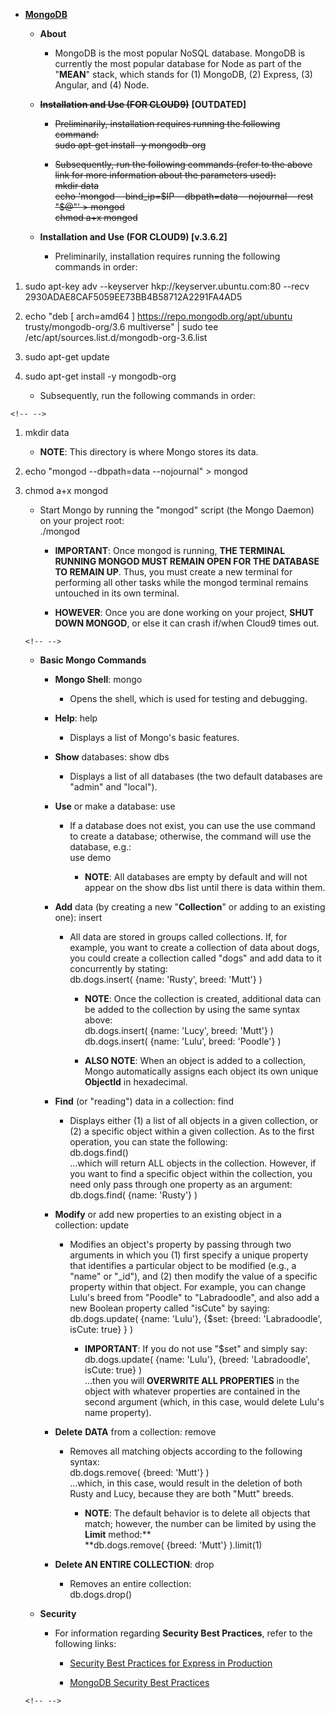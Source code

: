 -   [**MongoDB**](https://www.mongodb.com/)

    -   **About**

        -   MongoDB is the most popular NoSQL database. MongoDB is
            currently the most popular database for Node as part of the
            \"**MEAN**\" stack, which stands for (1) MongoDB, (2)
            Express, (3) Angular, and (4) Node.

    -   **~~Installation and Use (FOR CLOUD9)~~** **\[OUTDATED\]**

        -   ~~Preliminarily, installation requires running the following
            command:\
            sudo apt-get install -y mongodb-org~~

        -   ~~Subsequently, run the following commands (refer to the
            above link for more information about the parameters used):\
            mkdir data\
            echo \'mongod \--bind_ip=\$IP \--dbpath=data \--nojournal
            \--rest \"\$@\"\' \> mongod\
            chmod a+x mongod~~

    -   **Installation and Use (FOR CLOUD9) \[v.3.6.2\]**

        -   Preliminarily, installation requires running the following
            commands in order:

1)  sudo apt-key adv \--keyserver hkp://keyserver.ubuntu.com:80 \--recv
    2930ADAE8CAF5059EE73BB4B58712A2291FA4AD5

2)  echo \"deb \[ arch=amd64 \] https://repo.mongodb.org/apt/ubuntu
    trusty/mongodb-org/3.6 multiverse\" \| sudo tee
    /etc/apt/sources.list.d/mongodb-org-3.6.list

3)  sudo apt-get update

4)  sudo apt-get install -y mongodb-org

    -   Subsequently, run the following commands in order:

```{=html}
<!-- -->
```
1)  mkdir data

    -   **NOTE**: This directory is where Mongo stores its data.

2)  echo \"mongod \--dbpath=data \--nojournal\" \> mongod

3)  chmod a+x mongod

    -   Start Mongo by running the \"mongod\" script (the Mongo Daemon)
        on your project root:\
        ./mongod

        -   **IMPORTANT**: Once mongod is running, **THE TERMINAL
            RUNNING MONGOD MUST REMAIN OPEN FOR THE DATABASE TO REMAIN
            UP**. Thus, you must create a new terminal for performing
            all other tasks while the mongod terminal remains untouched
            in its own terminal.

        -   **HOWEVER**: Once you are done working on your project,
            **SHUT DOWN MONGOD**, or else it can crash if/when Cloud9
            times out.

    ```{=html}
    <!-- -->
    ```
    -   **Basic Mongo Commands**

        -   **Mongo Shell**: mongo

            -   Opens the shell, which is used for testing and
                debugging.

        -   **Help**: help

            -   Displays a list of Mongo\'s basic features.

        -   **Show** databases: show dbs

            -   Displays a list of all databases (the two default
                databases are \"admin\" and \"local\").

        -   **Use** or make a database: use

            -   If a database does not exist, you can use the use
                command to create a database; otherwise, the command
                will use the database, e.g.:\
                use demo

                -   **NOTE**: All databases are empty by default and
                    will not appear on the show dbs list until there is
                    data within them.

        -   **Add** data (by creating a new \"**Collection**\" or adding
            to an existing one): insert

            -   All data are stored in groups called collections. If,
                for example, you want to create a collection of data
                about dogs, you could create a collection called
                \"dogs\" and add data to it concurrently by stating:\
                db.dogs.insert( {name: \'Rusty\', breed: \'Mutt\'} )

                -   **NOTE**: Once the collection is created, additional
                    data can be added to the collection by using the
                    same syntax above:\
                    db.dogs.insert( {name: \'Lucy\', breed: \'Mutt\'} )\
                    db.dogs.insert( {name: \'Lulu\', breed: \'Poodle\'}
                    )

                -   **ALSO NOTE**: When an object is added to a
                    collection, Mongo automatically assigns each object
                    its own unique **ObjectId** in hexadecimal.

        -   **Find** (or \"reading\") data in a collection: find

            -   Displays either (1) a list of all objects in a given
                collection, or (2) a specific object within a given
                collection. As to the first operation, you can state the
                following:\
                db.dogs.find()\
                \...which will return ALL objects in the collection.
                However, if you want to find a specific object within
                the collection, you need only pass through one property
                as an argument:\
                db.dogs.find( {name: \'Rusty\'} )

        -   **Modify** or add new properties to an existing object in a
            collection: update

            -   Modifies an object\'s property by passing through two
                arguments in which you (1) first specify a unique
                property that identifies a particular object to be
                modified (e.g., a \"name\" or \"\_id\"), and (2) then
                modify the value of a specific property within that
                object. For example, you can change Lulu\'s breed from
                \"Poodle\" to \"Labradoodle\", and also add a new
                Boolean property called \"isCute\" by saying:\
                db.dogs.update( {name: \'Lulu\'}, {\$set: {breed:
                \'Labradoodle\', isCute: true} } )

                -   **IMPORTANT**: If you do not use \"\$set\" and
                    simply say:\
                    db.dogs.update( {name: \'Lulu\'}, {breed:
                    \'Labradoodle\', isCute: true} )\
                    \...then you will **OVERWRITE ALL PROPERTIES** in
                    the object with whatever properties are contained in
                    the second argument (which, in this case, would
                    delete Lulu\'s name property).

        -   **Delete** **DATA** from a collection: remove

            -   Removes all matching objects according to the following
                syntax:\
                db.dogs.remove( {breed: \'Mutt\'} )\
                ...which, in this case, would result in the deletion of
                both Rusty and Lucy, because they are both \"Mutt\"
                breeds.

                -   **NOTE**: The default behavior is to delete all
                    objects that match; however, the number can be
                    limited by using the **Limit** method:**\
                    **db.dogs.remove( {breed: \'Mutt\'} ).limit(1)

        -   **Delete AN ENTIRE COLLECTION**: drop

            -   Removes an entire collection:\
                db.dogs.drop()

    -   **Security**

        -   For information regarding **Security Best Practices**, refer
            to the following links:

            -   [Security Best Practices for Express in
                Production](https://expressjs.com/en/advanced/best-practice-security.html)

            -   [MongoDB Security Best
                Practices](https://www.mongodb.com/blog/post/how-to-avoid-a-malicious-attack-that-ransoms-your-data)

    ```{=html}
    <!-- -->
    ```

